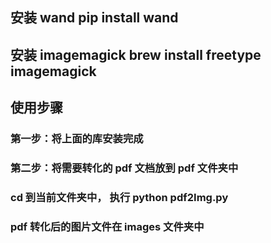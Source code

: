 ## 安装 wand pip install wand

## 安装 imagemagick brew install freetype imagemagick

## 使用步骤

### 第一步：将上面的库安装完成

### 第二步：将需要转化的 pdf 文档放到 pdf 文件夹中

### cd 到当前文件夹中， 执行 python pdf2Img.py

### pdf 转化后的图片文件在 images 文件夹中
